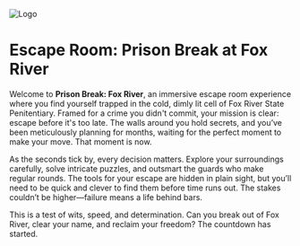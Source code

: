 ![Logo](https://upload.wikimedia.org/wikipedia/commons/c/ca/Prison_Break_logo.png)


# Escape Room: Prison Break at Fox River

Welcome to **Prison Break: Fox River**, an immersive escape room experience where you find yourself trapped in the cold, dimly lit cell of Fox River State Penitentiary. Framed for a crime you didn't commit, your mission is clear: escape before it's too late. The walls around you hold secrets, and you’ve been meticulously planning for months, waiting for the perfect moment to make your move. That moment is now.

As the seconds tick by, every decision matters. Explore your surroundings carefully, solve intricate puzzles, and outsmart the guards who make regular rounds. The tools for your escape are hidden in plain sight, but you’ll need to be quick and clever to find them before time runs out. The stakes couldn’t be higher—failure means a life behind bars.

This is a test of wits, speed, and determination. Can you break out of Fox River, clear your name, and reclaim your freedom? The countdown has started.

